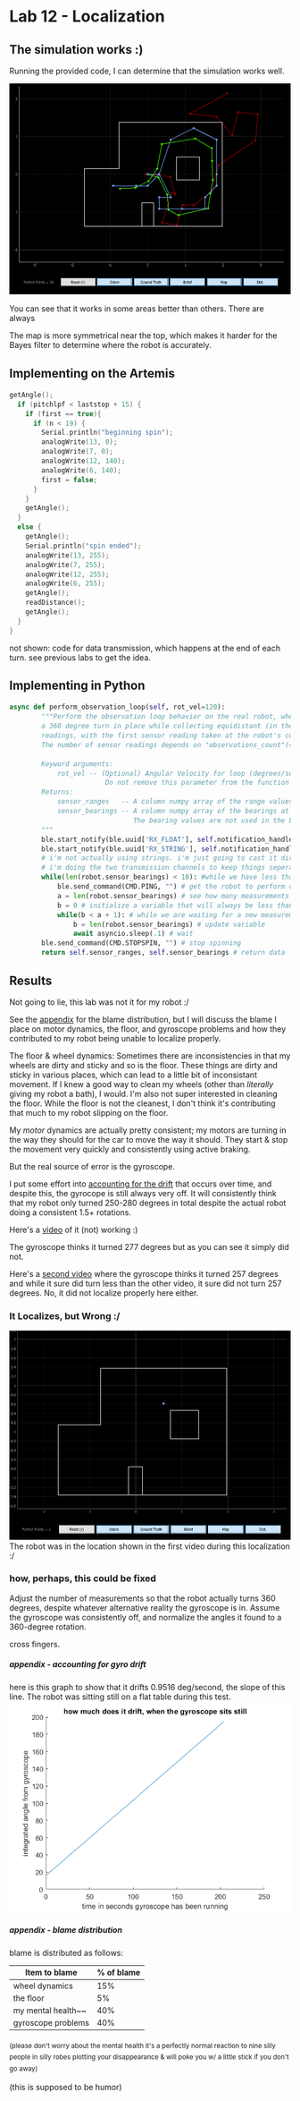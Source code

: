 # Lab 12 - Localization

## The simulation works :)
Running the provided code, I can determine that the simulation works well.

![simworks](../images/lab12_simworks.PNG)

You can see that it works in some areas better than others. There are always

The map is more symmetrical near the top, which makes it harder for the Bayes filter to determine where the robot is accurately.

## Implementing on the Artemis
```cpp
getAngle();
  if (pitchlpf < laststop + 15) {
    if (first == true){
      if (n < 19) {
        Serial.println("beginning spin");
        analogWrite(13, 0);
        analogWrite(7, 0);
        analogWrite(12, 140);
        analogWrite(6, 140);
        first = false;
      }
    }
    getAngle();
  }
  else {
    getAngle();
    Serial.println("spin ended");
    analogWrite(13, 255);
    analogWrite(7, 255);
    analogWrite(12, 255);
    analogWrite(6, 255);
    getAngle();
    readDistance();
    getAngle();
  }
}
```
not shown:
code for data transmission, which happens at the end of each turn. see previous labs to get the idea.

## Implementing in Python
```py
async def perform_observation_loop(self, rot_vel=120):
        """Perform the observation loop behavior on the real robot, where the robot does  
        a 360 degree turn in place while collecting equidistant (in the angular space) sensor
        readings, with the first sensor reading taken at the robot's current heading. 
        The number of sensor readings depends on "observations_count"(=18) defined in world.yaml.
        
        Keyword arguments:
            rot_vel -- (Optional) Angular Velocity for loop (degrees/second)
                        Do not remove this parameter from the function definition, even if you don't use it.
        Returns:
            sensor_ranges   -- A column numpy array of the range values (meters)
            sensor_bearings -- A column numpy array of the bearings at which the sensor readings were taken (degrees)
                               The bearing values are not used in the Localization module, so you may return a empty numpy array
        """
        ble.start_notify(ble.uuid['RX_FLOAT'], self.notification_handler_float) # start the notification handler for data transmission for floats
        ble.start_notify(ble.uuid['RX_STRING'], self.notification_handler_string) # start the notification handler for data transmission for strings
        # i'm not actually using strings. i'm just going to cast it directly back to a float in python
        # i'm doing the two transmission channels to keep things seperate so that no confusion between a sensor range and sensor bearing can occur
        while(len(robot.sensor_bearings) < 18): #while we have less than 18 measuments (measurements per turn)
            ble.send_command(CMD.PING, "") # get the robot to perform one small turn
            a = len(robot.sensor_bearings) # see how many measurements exist currently
            b = 0 # initialize a variable that will always be less than a + 1
            while(b < a + 1): # while we are waiting for a new measurement
                b = len(robot.sensor_bearings) # update variable
                await asyncio.sleep(.1) # wait
        ble.send_command(CMD.STOPSPIN, "") # stop spinning
        return self.sensor_ranges, self.sensor_bearings # return data
```

## Results

Not going to lie, this lab was not it for my robot :/

See the [appendix](https://lmnawrocki.github.io/lab12/#appendix---blame-distribution) for the blame distribution, but I will discuss the blame I place on motor dynamics, the floor, and gyroscope problems and how they contributed to my robot being unable to localize properly.

The floor & wheel dynamics: Sometimes there are inconsistencies in that my wheels are dirty and sticky and so is the floor. These things are dirty and sticky in various places, which can lead to a little bit of inconsistant movement. If I knew a good way to clean my wheels (other than *literally* giving my robot a bath), I would. I'm also not super interested in cleaning the floor. While the floor is not the cleanest, I don't think it's contributing that much to my robot slipping on the floor.

My *motor* dynamics are actually pretty consistent; my motors are turning in the way they should for the car to move the way it should. They start & stop the movement very quickly and consistently using active braking.

But the real source of error is the gyroscope.

I put some effort into [accounting for the drift](https://lmnawrocki.github.io/lab12/#appendix---accounting-for-gyro-drift) that occurs over time, and despite this, the gyrocope is still always very off. It will consistently think that my robot only turned 250-280 degrees in total despite the actual robot doing a consistent 1.5+ rotations.

Here's a [video](https://photos.app.goo.gl/EEXYEdHnanZCLr9ZA) of it (not) working :)

The gyroscope thinks it turned 277 degrees but as you can see it simply did not.

Here's a [second video](https://photos.app.goo.gl/LFeniJeJYmwCyUyk8) where the gyroscope thinks it turned 257 degrees and while it sure did turn less than the other video, it sure did not turn 257 degrees. No, it did not localize properly here either.


### It Localizes, but Wrong :/
![eeeee](../lab12/dudewhypt1.PNG)
The robot was in the location shown in the first video during this localization :/

### how, perhaps, this could be fixed
Adjust the number of measurements so that the robot actually turns 360 degrees, despite whatever alternative reality the gyroscope is in. Assume the gyroscope was consistently off, and normalize the angles it found to a 360-degree rotation.

cross fingers.

##### appendix - accounting for gyro drift
here is this graph to show that it drifts 0.9516 deg/second, the slope of this line. The robot was sitting still on a flat table during this test.
![aaaa](../lab12/dritfy.png)

##### appendix - blame distribution
blame is distributed as follows:

| Item to blame      | % of blame |
| ----------- | ----------- |
| wheel dynamics     | 15% |
| the floor          | 5%  |
| my mental health~~ | 40% |
| gyroscope problems | 40% |

<sub>(please don't worry about the mental health it's a perfectly normal reaction to nine silly people in silly robes plotting your disappearance & will poke you w/ a little stick if you don't go away)<sub>

(this is supposed to be humor)